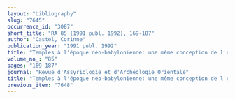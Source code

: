 ```yaml
---
layout: "bibliography"
slug: "7645"
occurrence_id: "3087"
short_title: "RA 85 (1991 publ. 1992), 169-187"
author: "Castel, Corinne"
publication_year: "1991 publ. 1992"
title: "Temples à l'époque néo-babylonienne: une même conception de l'espace sacré"
volume_no_: "85"
pages: "169-187"
journal: "Revue d'Assyriologie et d'Archéologie Orientale"
title: "Temples à l'époque néo-babylonienne: une même conception de l'espace sacré"
previous_item: "7648"
---
```


